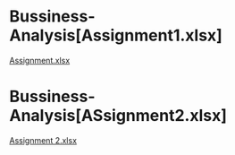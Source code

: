 # Bussiness-Analysis[Assignment1.xlsx]


[Assignment.xlsx](https://github.com/riyawagh1894/Busness-Analysis/files/10833168/Assignment.xlsx)

# Bussiness-Analysis[ASsignment2.xlsx]

[Assignment 2.xlsx](https://github.com/riyawagh1894/Busness-Analysis/files/10833394/Assignment.2.xlsx)
